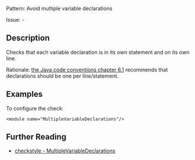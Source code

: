 Pattern: Avoid multiple variable declarations

Issue: -

## Description

Checks that each variable declaration is in its own statement and on its own line. 

Rationale: [the Java code conventions chapter 6.1](http://www.oracle.com/technetwork/java/javase/documentation/codeconventions-141270.html#2992) recommends that declarations should be one per line/statement. 

## Examples

To configure the check: 
    
    
    <module name="MultipleVariableDeclarations"/>

## Further Reading

* [checkstyle - MultipleVariableDeclarations](http://checkstyle.sourceforge.net/config_coding.html#MultipleVariableDeclarations)